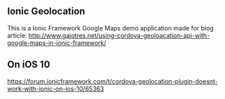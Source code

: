 ## Ionic Geolocation

This is a Ionic Framework Google Maps demo application made for blog article: http://www.gajotres.net/using-cordova-geoloacation-api-with-google-maps-in-ionic-framework/

## On iOS 10
https://forum.ionicframework.com/t/cordova-geolocation-plugin-doesnt-work-with-ionic-on-ios-10/65363
